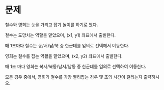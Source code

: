 # 문제

철수와 영희는 눈을 가리고 잡기 놀이를 하기로 했다.

철수는 도망치는 역할을 맡았으며, (x1, y1) 좌표에서 출발한다.

매 1초마다 철수는 동/서/남/북 중 한군데를 임의로 선택해서 이동한다.

영희는 철수를 잡는 역활을 맡았으며, (x2, y2) 좌표에서 출발한다.

매 1초 마다 영희는 복서/북동/남서/남동 중 한군데를 임의로 선택하여 이동한다.

모든 경우 중에서, 영희가 철수를 가장 빨리잡는 경우 몇 초의 시간이 걸리는지 출력하시오.

